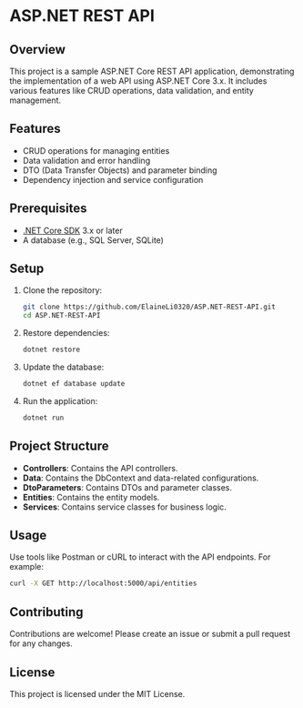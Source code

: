 
# ASP.NET REST API

## Overview

This project is a sample ASP.NET Core REST API application, demonstrating the implementation of a web API using ASP.NET Core 3.x. It includes various features like CRUD operations, data validation, and entity management.

## Features

- CRUD operations for managing entities
- Data validation and error handling
- DTO (Data Transfer Objects) and parameter binding
- Dependency injection and service configuration

## Prerequisites

- [.NET Core SDK](https://dotnet.microsoft.com/download) 3.x or later
- A database (e.g., SQL Server, SQLite)

## Setup

1. Clone the repository:
   ```sh
   git clone https://github.com/ElaineLi0320/ASP.NET-REST-API.git
   cd ASP.NET-REST-API
   ```

2. Restore dependencies:
   ```sh
   dotnet restore
   ```

3. Update the database:
   ```sh
   dotnet ef database update
   ```

4. Run the application:
   ```sh
   dotnet run
   ```

## Project Structure

- **Controllers**: Contains the API controllers.
- **Data**: Contains the DbContext and data-related configurations.
- **DtoParameters**: Contains DTOs and parameter classes.
- **Entities**: Contains the entity models.
- **Services**: Contains service classes for business logic.

## Usage

Use tools like Postman or cURL to interact with the API endpoints. For example:

```sh
curl -X GET http://localhost:5000/api/entities
```

## Contributing

Contributions are welcome! Please create an issue or submit a pull request for any changes.

## License

This project is licensed under the MIT License.

